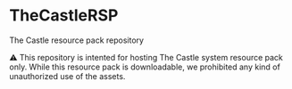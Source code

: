 # TheCastleRSP
The Castle resource pack repository

⚠ This repository is intented for hosting The Castle system resource pack only. While this resource pack is downloadable, we prohibited any kind of unauthorized use of the assets.
